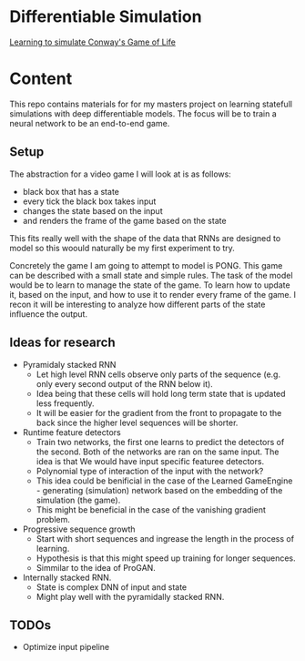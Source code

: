 # Differentiable Simulation
[Learning to simulate Conway's Game of Life](./learning_conways_game_of_life.ipynb)

# Content
This repo contains materials for for my masters project on learning statefull simulations with deep differentiable models. The focus will be to train a neural network to be an end-to-end game.

## Setup
The abstraction for a video game I will look at is as follows:
 - black box that has a state
 - every tick the black box takes input
 - changes the state based on the input
 - and renders the frame of the game based on the state

This fits really well with the shape of the data that RNNs are designed to model so this woould naturally be my first experiment to try.

Concretely the game I am going to attempt to model is PONG. This game can be described with a small state and simple rules. The task of the model would be to learn to manage the state of the game. To learn how to update it, based on the input, and how to use it to render every frame of the game.
I recon it will be interesting to analyze how different parts of the state influence the output.

## Ideas for research
 - Pyramidaly stacked RNN
     - Let high level RNN cells observe only parts of the sequence (e.g. only every second output of the RNN below it).
     - Idea being that these cells will hold long term state that is updated less frequently. 
     - It will be easier for the gradient from the front to propagate to the back since the higher level sequences will be shorter.
 - Runtime feature detectors
     - Train two networks, the first one learns to predict the detectors of the second. Both of the networks are ran on the same input. The idea is that We would have input specific featuree detectors.
     - Polynomial type of interaction of the input with the network?
     - This idea could be benificial in the case of the Learned GameEngine - generating (simulation) network based on the embedding of the simulation (the game).
     - This might be beneficial in the case of the vanishing gradient problem.
 - Progressive sequence growth
     - Start with short sequences and ingrease the length in the process of learning.
     - Hypothesis is that this might speed up training for longer sequences.
     - Simmilar to the idea of ProGAN.
 - Internally stacked RNN.
     - State<t> is complex DNN of input<t> and state<t-1>
     - Might play well with the pyramidally stacked RNN.

## TODOs

 - Optimize input pipeline